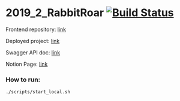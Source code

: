 # 2019_2_RabbitRoar [![Build Status](https://travis-ci.org/go-park-mail-ru/2019_2_RabbitRoar.svg?branch=master)](https://travis-ci.org/go-park-mail-ru/2019_2_RabbitRoar)

Frontend repository: [link](https://github.com/frontend-park-mail-ru/2019_2_RabbitRoar)

Deployed project: [link](https://svoyak.fun)

Swagger API doc: [link](https://svoyak.fun/api/swagger/)

Notion Page: [link](https://www.notion.so/SVOYAK-f53af7312b784f2bafa785c65e8d81a9)

### How to run:

```shell script
./scripts/start_local.sh
```
